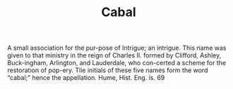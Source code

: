 ---
title: Cabal
letter: C
permalink: "/definitions/bld-cabal.html"
body: A small association for the pur-pose of Intrigue; an intrigue. This name was
  given to that ministry in the reign of Charles II. formed by Clifford, Ashley, Buck-ingham,
  Arlington, and Lauderdale, who con-certed a scheme for the restoration of pop-ery.
  Tlie initials of these five names form the word “cabal;” hence the appellation.
  Hume, Hist. Eng. is. 69
published_at: '2018-07-07'
source: Black's Law Dictionary 2nd Ed (1910)
layout: post
---